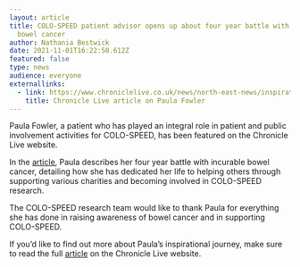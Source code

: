 ```yaml
---
layout: article
title: COLO-SPEED patient advisor opens up about four year battle with incurable
  bowel cancer
author: Nathania Bestwick
date: 2021-11-01T16:22:50.612Z
featured: false
type: news
audience: everyone
externallinks:
  - link: https://www.chroniclelive.co.uk/news/north-east-news/inspirational-east-boldon-mum-two-21884282
    title: Chronicle Live article on Paula Fowler
---
```

Paula Fowler, a patient who has played an integral role in patient and public involvement activities for COLO-SPEED, has been featured on the Chronicle Live website.

In the [article](https://www.chroniclelive.co.uk/news/north-east-news/inspirational-east-boldon-mum-two-21884282), Paula describes her four year battle with incurable bowel cancer, detailing how she has dedicated her life to helping others through supporting various charities and becoming involved in COLO-SPEED research.

The COLO-SPEED research team would like to thank Paula for everything she has done in raising awareness of bowel cancer and in supporting COLO-SPEED.

If you’d like to find out more about Paula’s inspirational journey, make sure to read the full [article](https://www.chroniclelive.co.uk/news/north-east-news/inspirational-east-boldon-mum-two-21884282) on the Chronicle Live website.
